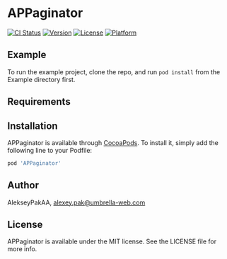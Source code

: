 # APPaginator

[![CI Status](https://img.shields.io/travis/AlekseyPakAA/APPaginator.svg?style=flat)](https://travis-ci.org/AlekseyPakAA/APPaginator)
[![Version](https://img.shields.io/cocoapods/v/APPaginator.svg?style=flat)](https://cocoapods.org/pods/APPaginator)
[![License](https://img.shields.io/cocoapods/l/APPaginator.svg?style=flat)](https://cocoapods.org/pods/APPaginator)
[![Platform](https://img.shields.io/cocoapods/p/APPaginator.svg?style=flat)](https://cocoapods.org/pods/APPaginator)

## Example

To run the example project, clone the repo, and run `pod install` from the Example directory first.

## Requirements

## Installation

APPaginator is available through [CocoaPods](https://cocoapods.org). To install
it, simply add the following line to your Podfile:

```ruby
pod 'APPaginator'
```

## Author

AlekseyPakAA, alexey.pak@umbrella-web.com

## License

APPaginator is available under the MIT license. See the LICENSE file for more info.
